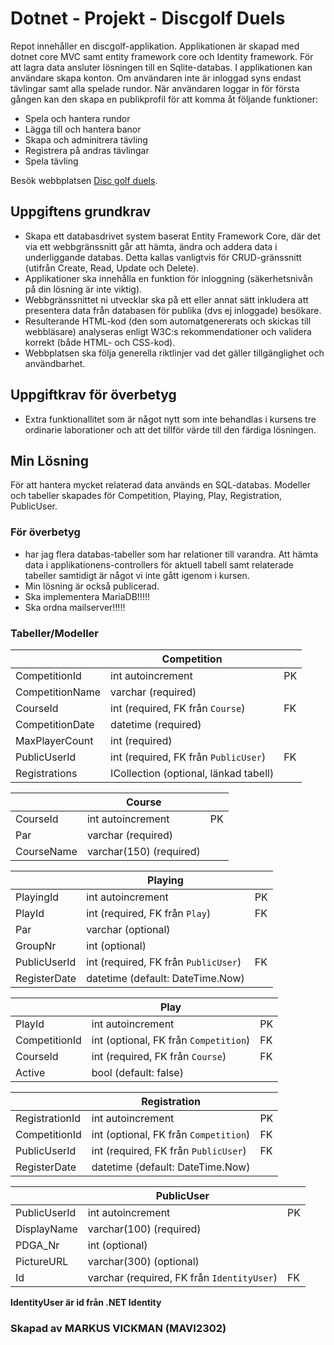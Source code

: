 # Dotnet - Projekt - Discgolf Duels
Repot innehåller en discgolf-applikation. Applikationen är skapad med dotnet core MVC samt entity framework core och Identity framework. För att lagra data ansluter lösningen till en Sqlite-databas.
I applikationen kan användare skapa konton. Om användaren inte är inloggad syns endast tävlingar samt alla spelade rundor. När användaren loggar in för första gången kan den skapa en publikprofil för att komma åt följande funktioner:
* Spela och hantera rundor
* Lägga till och hantera banor
* Skapa och adminitrera tävling
* Registrera på andras tävlingar
* Spela tävling

Besök webbplatsen [Disc golf duels](https://discgolf-duels-b3ake0adgjf3btd2.swedencentral-01.azurewebsites.net/).

## Uppgiftens grundkrav
* Skapa ett databasdrivet system baserat Entity Framework Core, där det via ett webbgränssnitt går att hämta, ändra och addera data i underliggande databas. Detta kallas vanligtvis för CRUD-gränssnitt (utifrån Create, Read, Update och Delete).
* Applikationer ska innehålla en funktion för inloggning (säkerhetsnivån på din lösning är inte viktig).
* Webbgränssnittet ni utvecklar ska på ett eller annat sätt inkludera att presentera data från databasen för publika (dvs ej inloggade) besökare.
* Resulterande HTML-kod (den som automatgenererats och skickas till webbläsare) analyseras enligt W3C:s rekommendationer och validera korrekt (både HTML- och CSS-kod).
* Webbplatsen ska följa generella riktlinjer vad det gäller tillgänglighet och användbarhet.

## Uppgiftkrav för överbetyg
* Extra funktionallitet som är något nytt som inte behandlas i kursens tre ordinarie laborationer och att det tillför värde till den färdiga lösningen.

## Min Lösning
För att hantera mycket relaterad data används en SQL-databas. Modeller och tabeller skapades för Competition, Playing, Play, Registration, PublicUser.

### För överbetyg 

* har jag flera databas-tabeller som har relationer till varandra. Att hämta data i applikationens-controllers för aktuell tabell samt relaterade tabeller samtidigt är något vi inte gått igenom i kursen.
* Min lösning är också publicerad.
* Ska implementera MariaDB!!!!!
* Ska ordna mailserver!!!!!

### Tabeller/Modeller


|                         | Competition                                |              |
|-------------------------|--------------------------------------------|--------------|
|CompetitionId            |int autoincrement                           | PK           |
|CompetitionName          |varchar (required)                          |              |
|CourseId                 |int (required, FK från `Course`)            | FK           |
|CompetitionDate          |datetime (required)                         |              |
|MaxPlayerCount           |int (required)                              |              |
|PublicUserId             |int (required, FK från `PublicUser`)        | FK           |
|Registrations            |ICollection (optional, länkad tabell)       |              |


|                         | Course                                     |              |
|-------------------------|--------------------------------------------|--------------|
|CourseId                 |int autoincrement                           | PK           |
|Par                      |varchar (required)                          |              |
|CourseName               |varchar(150) (required)                     |              |



|                         | Playing                                    |              |
|-------------------------|--------------------------------------------|--------------|
|PlayingId                |int autoincrement                           | PK           |
|PlayId                   |int (required, FK från `Play`)              | FK           |
|Par                      |varchar (optional)                          |              |
|GroupNr                  |int (optional)                              |              |
|PublicUserId             |int (required, FK från `PublicUser`)        | FK           |
|RegisterDate             |datetime (default: DateTime.Now)            |              |


|                         | Play                                       |              |
|-------------------------|--------------------------------------------|--------------|
|PlayId                   |int autoincrement                           | PK           |
|CompetitionId            |int (optional, FK från `Competition`)       | FK           |
|CourseId                 |int (required, FK från `Course`)            | FK           |
|Active                   |bool (default: false)                       |              |


|                         | Registration                               |              |
|-------------------------|--------------------------------------------|--------------|
|RegistrationId           |int autoincrement                           | PK           |
|CompetitionId            |int (optional, FK från `Competition`)       | FK           |
|PublicUserId             |int (required, FK från `PublicUser`)        | FK           |
|RegisterDate             |datetime (default: DateTime.Now)            |              |


|                         | PublicUser                                 |              |
|-------------------------|--------------------------------------------|--------------|
|PublicUserId             |int autoincrement                           | PK           |
|DisplayName              |varchar(100) (required)                     |              |
|PDGA_Nr                  |int (optional)                              |              |
|PictureURL               |varchar(300) (optional)                     |              |
|Id                       |varchar (required, FK från `IdentityUser`)  | FK           |

**IdentityUser är id från .NET Identity** 


### Skapad av MARKUS VICKMAN (MAVI2302) 
